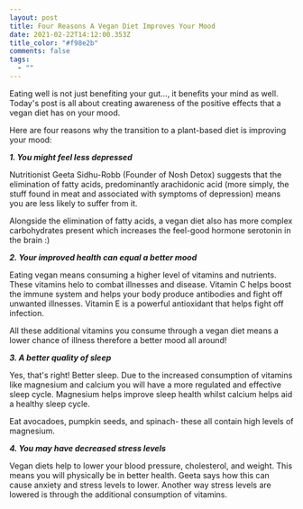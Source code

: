 ```yaml
---
layout: post
title: Four Reasons A Vegan Diet Improves Your Mood
date: 2021-02-22T14:12:00.353Z
title_color: "#f98e2b"
comments: false
tags:
  - ""
---
```

Eating well is not just benefiting your gut..., it benefits your mind as well. Today's post is all about creating awareness of the positive effects that a vegan diet has on your mood. 

Here are four reasons why the transition to a plant-based diet is improving your mood:

***1. You might feel less depressed***

Nutritionist Geeta Sidhu-Robb (Founder of Nosh Detox) suggests that the elimination of fatty acids, predominantly arachidonic acid (more simply, the stuff found in meat and associated with symptoms of depression) means you are less likely to suffer from it. 

Alongside the elimination of fatty acids, a vegan diet also has more complex carbohydrates present which increases the feel-good hormone serotonin in the brain :)

***2. Your improved health can equal a better mood***

Eating vegan means consuming a higher level of vitamins and nutrients. These vitamins helo to combat illnesses and disease. Vitamin C helps boost the immune system and helps your body produce antibodies and fight off unwanted illnesses. Vitamin E is a powerful antioxidant that helps fight off infection.

All these additional vitamins you consume through a vegan diet means a lower chance of illness therefore a better mood all around! 

***3. A better quality of sleep***

Yes, that's right! Better sleep. Due to the increased consumption of vitamins like magnesium and calcium you will have a more regulated and effective sleep cycle. Magnesium helps improve sleep health whilst calcium helps aid a healthy sleep cycle. 

Eat avocadoes, pumpkin seeds, and spinach- these all contain high levels of magnesium.

***4. You may have decreased stress levels*** 

Vegan diets help to lower your blood pressure, cholesterol, and weight. This means you will physically be in better health. Geeta says how this can cause anxiety and stress levels to lower. Another way stress levels are lowered is through the additional consumption of vitamins.